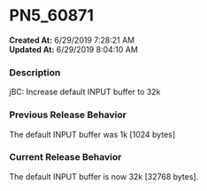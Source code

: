 # PN5_60871

**Created At:** 6/29/2019 7:28:21 AM  
**Updated At:** 6/29/2019 8:04:10 AM  


### Description

jBC: Increase default INPUT buffer to 32k



### Previous Release Behavior

The default INPUT buffer was 1k [1024 bytes]



### Current Release Behavior

The default INPUT buffer is now 32k [32768 bytes].
